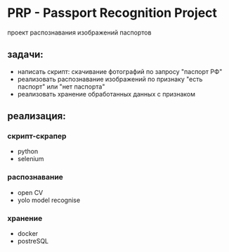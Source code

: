 # PRP - Passport Recognition Project
проект распознавания изображений паспортов

## задачи:
* написать скрипт: скачивание фотографий по запросу "паспорт РФ"
* реализовать распознавание изображений по признаку "есть паспорт" или "нет паспорта"
* реализовать хранение обработанных данных с признаком

## реализация:
### скрипт-скрапер
* python
* selenium

### распознавание
* open CV
* yolo model recognise

### хранение
* docker
* postreSQL
